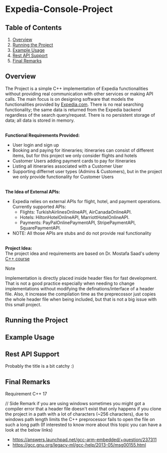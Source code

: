 # Expedia-Console-Project

## Table of Contents
1. [Overview](#overview)
2. [Running the Project](#running-the-project)
3. [Example Usage](#example-usage)
4. [Rest API Support](#rest-api-support)
5. [Final Remarks](#final-remarks)

## Overview
The Project is a simple C++ implementation of Expedia functionalities without providing real communication with other services or making API calls. The main focus is on designing software that models the functionalities provided by [Expedia.com](https://www.expedia.com/). There is no real searching functionality; the same data is returned from the Expedia backend regardless of the search query/request. There is no persistent storage of data; all data is stored in memory.
<br><br>

__Functional Requirements Provided:__
  - User login and sign up
  - Booking and paying for itineraries; itineraries can consist of different items, but for this project we only consider flights and hotels
  - Customer Users adding payment cards to pay for itineraries
  - Listing all itineraries associated with a Customer User
  - Supporting differnet user types (Admins & Customers), but in the project we only provide functionality for Customer Users
<br><br>

__The Idea of External APIs:__
  - Expedia relies on external APIs for flight, hotel, and payment operations. Currently supported APIs:
      - Flights: TurkishAirlinesOnlineAPI, AirCanadaOnlineAPI.
      - Hotels: HiltonHotelOnlineAPI, MarriottHotelOnlineAPI.
      - Payments: PayPalOnlinePaymentAPI, StripePaymentAPI, SquarePaymentAPI.
  - NOTE: All those APIs are stubs and do not provide real functionality
<br><br>

__Project Idea:__<br>
The project idea and requirements are based on Dr. Mostafa Saad's udemy [C++ course](https://www.udemy.com/course/cpp-4skills/?couponCode=ST12MT122624)

> [!NOTE]
> Implementation is directly placed inside header files for fast development. That is not a good practice especially when needing to change implementations without modifying the definations/interface of a header file. Also, it increase the compilation time as the preprecossor just copies the whole header file when being included, but that is not a big issue with this small project.

## Running the Project

## Example Usage

## Rest API Support
Probably the title is a bit catchy :)

## Final Remarks




Requirement C++ 17


// Side Remark if you are using windows sometimes you might got a compiler error that a header file doesn't exist that only happens if you clone the project in a path with a lot of characters (~256 characters), due to windows path length limits the C++ preprocessor fails to open the file on such a long path (If interested to know more about this topic you can have a look at the below links)
  - https://answers.launchpad.net/gcc-arm-embedded/+question/237311
  - https://gcc.gnu.org/legacy-ml/gcc-help/2013-05/msg00155.html

